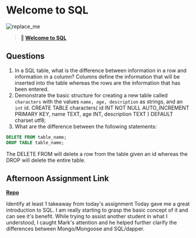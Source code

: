 # Welcome to SQL

![replace_me](https://codeworks.blob.core.windows.net/public/assets/img/illustrations/placeholder.svg)

> **📖 [Welcome to SQL](https://codeworksacademy.com/fs-student-guide/resources/wk11/01-MySQL-GettingStarted)**

## Questions

1. In a SQL table, what is the difference between information in a row and information in a column?
Columns define the information that will be inserted into the table whereas the rows are the information that has been entered.
2. Demonstrate the basic structure for creating a new table called `characters` with the values `name, age, description` as strings, and an `int` id.
CREATE TABLE characters(
  id INT NOT NULL AUTO_INCREMENT PRIMARY KEY,
  name TEXT,
  age INT,
  description TEXT
) DEFAULT charset utf8;
3. What are the difference between the following statements: 
```sql
DELETE FROM table_name;
DROP TABLE table_name;
```
The DELETE FROM will delete a row from the table given an id whereas the DROP will delete the entire table.

## Afternoon Assignment Link

**[Repo](https://github.com/bcrossley712/gregslist_sql)**

Identify at least 1 takeaway from today's assignment
Today gave me a great introduction to SQL. I am really starting to grasp the basic concept of it and can see it's benefit. While trying to assist another student in what I understood, I caught Mark's attention and he helped further clarify the differences between Mongo/Mongoose and SQL/dapper.